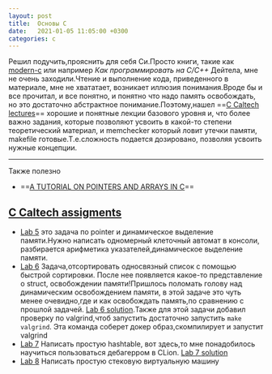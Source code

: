 ```yaml
---
layout: post
title:  Основы С
date:   2021-01-05 11:05:00 +0300
categories: c
---
```

Решил подучить,прояснить для себя Си.Просто книги, такие как [modern-c](https://www.manning.com/books/modern-c) или например *Как программировать на C/C++* Дейтела, мне не очень заходили.Чтение и выполнение кода, приведенного в материале, мне не хвататает, возникает иллюзия понимания.Вроде бы и все прочитал, и все понятно, и понятно что надо память освобождать, но это достаточно абстрактное понимание.Поэтому,нашел ==[C Caltech lectures](http://users.cms.caltech.edu/~mvanier/CS11_C/#_lectures)== хорошие и понятные лекции базового уровня и, что более важно задания, которые позволяют усвоить в какой-то степени теоретический материал, и memchecker который ловит утечки памяти, makefile готовые.Т.е.сложность подается дозировано, позволяя усвоить нужные концепции.

---

Также полезно
* ==[A TUTORIAL ON POINTERS AND ARRAYS IN C](https://github.com/jflaherty/ptrtut13)==

## [C Caltech assigments](http://users.cms.caltech.edu/~mvanier/CS11_C/#_assignments)
* [Lab 5](http://users.cms.caltech.edu/~mvanier/CS11_C/labs/5/lab5.html) это задача по pointer и динамическое выделение памяти.Нужно написать одномерный клеточный автомат в консоли, разбирается арифметика указателей,динамическое выделение памяти.
* [Lab 6](http://users.cms.caltech.edu/~mvanier/CS11_C/labs/6/lab6.html) Задача,отсортировать односвязный список с помощью быстрой сортировки. После нее появляется какое-то представление о struct, освобождении памяти!Пришлось поломать голову над динамическим освобождением памяти, в этой задаче это чуть менее очевидно,где и как освобождать память,по сравнению с прошлой задачей. [Lab 6 solution](https://github.com/R11baka/c-exercises/tree/master/c11/ex6).Также для этой задачи добавил проверку по valgrind,чтоб запустить достаточно запустить `make valgrind`. Эта команда соберет докер образ,скомпилирует и запустит valgrind
* [Lab 7](http://users.cms.caltech.edu/~mvanier/CS11_C/labs/7/lab7.html) Написать простую hashtable, вот здесь,то мне понадобилось научиться пользоваться дебагерром в CLion. [Lab 7 solution](https://github.com/R11baka/c-exercises/tree/master/c11/ex7)
* [Lab 8](http://users.cms.caltech.edu/~mvanier/CS11_C/labs/8/lab8.html) Написать простую стековую виртуальную машину